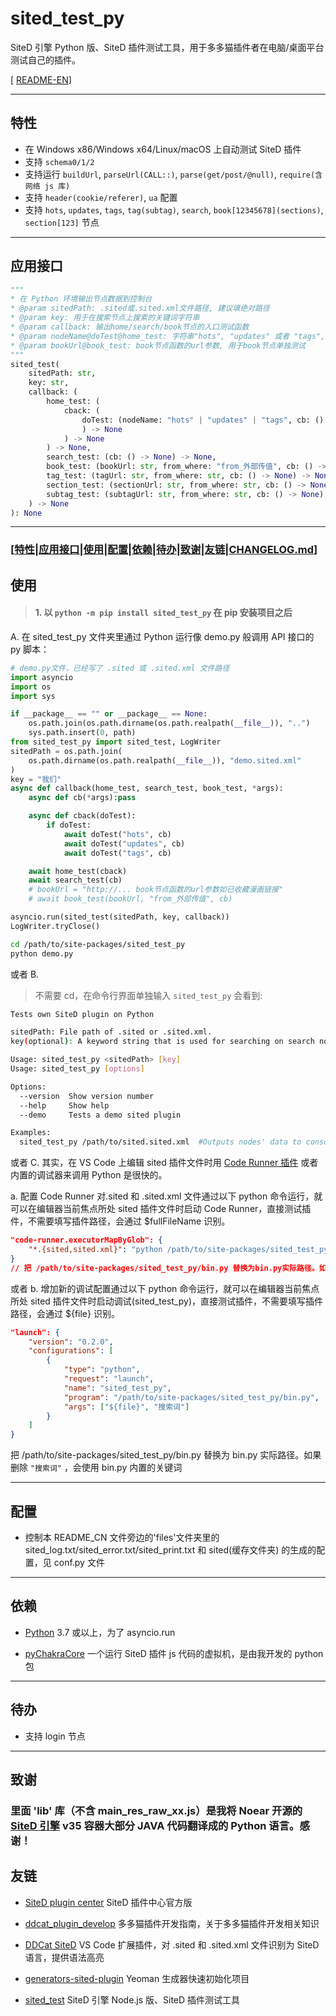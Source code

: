 # sited_test_py

SiteD 引擎 Python 版、SiteD 插件测试工具，用于多多猫插件者在电脑/桌面平台测试自己的插件。

[ [README-EN](README_EN.md)]

---

## 特性

-   在 Windows x86/Windows x64/Linux/macOS 上自动测试 SiteD 插件
-   支持 `schema0/1/2`
-   支持运行 `buildUrl`, `parseUrl(CALL::)`, `parse(get/post/@null)`, `require(含网络 js 库)`
-   支持 `header(cookie/referer)`, `ua` 配置
-   支持 `hots`, `updates`, `tags`, `tag(subtag)`, `search`, `book[12345678](sections)`, `section[123]` 节点

---

## 应用接口

```python
"""
* 在 Python 环境输出节点数据到控制台
* @param sitedPath: .sited或.sited.xml文件路径, 建议填绝对路径
* @param key: 用于在搜索节点上搜索的关键词字符串
* @param callback: 输出home/search/book节点的入口测试函数
* @param nodeName@doTest@home_test: 字符串"hots", "updates" 或者 "tags", 用于开始hots/updates/tags节点的测试函数
* @param bookUrl@book_test: book节点函数的url参数, 用于book节点单独测试
"""
sited_test(
    sitedPath: str,
    key: str,
    callback: (
        home_test: (
            cback: (
                doTest: (nodeName: "hots" | "updates" | "tags", cb: () -> None
                ) -> None
            ) -> None
        ) -> None,
        search_test: (cb: () -> None) -> None,
        book_test: (bookUrl: str, from_where: "from_外部传值", cb: () -> None) -> None,
        tag_test: (tagUrl: str, from_where: str, cb: () -> None) -> None,
        section_test: (sectionUrl: str, from_where: str, cb: () -> None) -> None,
        subtag_test: (subtagUrl: str, from_where: str, cb: () -> None) -> None
    ) -> None
): None
```

---

### [[特性](#特性)|[应用接口](#应用接口)|[使用](#使用)|[配置](#配置)|[依赖](#依赖)|[待办](#待办)|[致谢](#致谢)|[友链](#友链)|[CHANGELOG.md](CHANGELOG.md)]

## 使用

> #### 1. 以 `python -m pip install sited_test_py` 在 pip 安装项目之后

A. 在 sited_test_py 文件夹里通过 Python 运行像 demo.py 般调用 API 接口的 py 脚本：

```python
# demo.py文件，已经写了 .sited 或 .sited.xml 文件路径
import asyncio
import os
import sys

if __package__ == "" or __package__ == None:
    os.path.join(os.path.dirname(os.path.realpath(__file__)), "..")
    sys.path.insert(0, path)
from sited_test_py import sited_test, LogWriter
sitedPath = os.path.join(
    os.path.dirname(os.path.realpath(__file__)), "demo.sited.xml"
)
key = "我们"
async def callback(home_test, search_test, book_test, *args):
    async def cb(*args):pass

    async def cback(doTest):
        if doTest:
            await doTest("hots", cb)
            await doTest("updates", cb)
            await doTest("tags", cb)

    await home_test(cback)
    await search_test(cb)
    # bookUrl = "http://... book节点函数的url参数如已收藏漫画链接"
    # await book_test(bookUrl, "from_外部传值", cb)

asyncio.run(sited_test(sitedPath, key, callback))
LogWriter.tryClose()
```

```bash
cd /path/to/site-packages/sited_test_py
python demo.py
```

或者 B.

> 不需要 cd，在命令行界面单独输入 `sited_test_py` 会看到:

```bash
Tests own SiteD plugin on Python

sitedPath: File path of .sited or .sited.xml.
key(optional): A keyword string that is used for searching on search node, if not be inputted, built-in keyword of bin.py would be used.

Usage: sited_test_py <sitedPath> [key]
Usage: sited_test_py [options]

Options:
  --version  Show version number
  --help     Show help
  --demo     Tests a demo sited plugin

Examples:
  sited_test_py /path/to/sited.sited.xml  #Outputs nodes' data to console on Python.
```

或者 C. 其实，在 VS Code 上编辑 sited 插件文件时用 [Code Runner 插件](https://marketplace.visualstudio.com/items?itemName=formulahendry.code-runner) 或者内置的调试器来调用 Python 是很快的。

a. 配置 Code Runner 对.sited 和 .sited.xml 文件通过以下 python 命令运行，就可以在编辑器当前焦点所处 sited 插件文件时启动 Code Runner，直接测试插件，不需要填写插件路径，会通过 \$fullFileName 识别。

```json
"code-runner.executorMapByGlob": {
    "*.{sited,sited.xml}": "python /path/to/site-packages/sited_test_py/bin.py $fullFileName key"
}
// 把 /path/to/site-packages/sited_test_py/bin.py 替换为bin.py实际路径。如果删除(key)，会使用 bin.py 内置的关键词
```

或者 b. 增加新的调试配置通过以下 python 命令运行，就可以在编辑器当前焦点所处 sited 插件文件时启动调试(sited_test_py)，直接测试插件，不需要填写插件路径，会通过 \${file} 识别。

```json
"launch": {
    "version": "0.2.0",
    "configurations": [
        {
            "type": "python",
            "request": "launch",
            "name": "sited_test_py",
            "program": "/path/to/site-packages/sited_test_py/bin.py",
            "args": ["${file}", "搜索词"]
        }
    ]
}
```

把 /path/to/site-packages/sited_test_py/bin.py 替换为 bin.py 实际路径。如果删除 `"搜索词"` ，会使用 bin.py 内置的关键词

---

## 配置

-   控制本 README_CN 文件旁边的'files'文件夹里的 sited_log.txt/sited_error.txt/sited_print.txt 和 sited(缓存文件夹) 的生成的配置，见 conf.py 文件

---

## 依赖

-   [Python](https://www.python.org/) 3.7 或以上，为了 asyncio.run

-   [pyChakraCore](https://github.com/wistn/pyChakraCore) 一个运行 SiteD 插件 js 代码的虚拟机，是由我开发的 python 包

---

## 待办

-   支持 login 节点

---

## 致谢

### 里面 'lib' 库（不含 main_res_raw_xx.js）是我将 Noear 开源的 [SiteD 引擎](https://github.com/noear/SiteD) v35 容器大部分 JAVA 代码翻译成的 Python 语言。感谢！

## 友链

-   [SiteD plugin center](http://sited.noear.org/) SiteD 插件中心官方版

-   [ddcat_plugin_develop](https://www.kancloud.cn/magicdmer/ddcat_plugin_develop) 多多猫插件开发指南，关于多多猫插件开发相关知识

-   [DDCat SiteD](https://github.com/Yinr/DDCa-SiteD.vscode-ext) VS Code 扩展插件，对 .sited 和 .sited.xml 文件识别为 SiteD 语言，提供语法高亮

-   [generators-sited-plugin](https://github.com/htynkn/generators-sited-plugin) Yeoman 生成器快速初始化项目

-   [sited_test](https://github.com/wistn/sited_test) SiteD 引擎 Node.js 版、SiteD 插件测试工具

